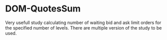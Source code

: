 # DOM-QuotesSum

Very usefull study calculating number of waiting bid and ask limit orders for the specified number of levels. There are multiple version of the study to be used.
